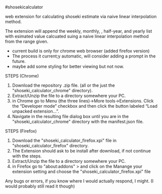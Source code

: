#shosekicalculator

web extension for calculating shoseki estimate via naive linear interpolation method.

The extension will append the weekly, monthly, , half-year, and yearly list with esimated value calcuated suing a naive linear interpolation method from the range given.


- current build is only for chrome web browser (added firefox version)
- The process it current;y automatic, will consider adding a prompt in the future.
- maybe add some styling for better viewing but not now.

STEPS (Chrome)
1. Download the repository .zip file. (all or the just the "shoseki_calculator_chrome" directory).
2. Extract/Unzip the file to a directory somewhere your PC.
3. in Chrome go to Menu (the three lines)->More tools->Extensions. Click the “Developer mode” checkbox and then click the button labeled “Load unpacked extension…”.
4. Navigate in the resulting file dialog box until you are in the "shoseki_calculator_chrome" directory with the manifest.json file.


STEPS (Firefox)
1. Download the "shoseki_calculator_firefox.xpi" file in "shoseki_calculator_firefox" directory.
2. The Extension should ask to be install after download, if not continue with the steps.
3. Extract/Unzip the file to a directory somewhere your PC.
4. in Firefox go to "about:addons" > and click on the Manange your extension setting and choose the "shoseki_calculator_firefox.xpi" file


Any bugs or errors, if you know where I would actually respond, I might. (I would probably still read it though)
